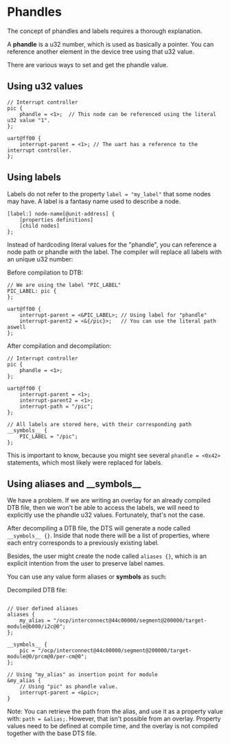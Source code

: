 # Phandles

The concept of phandles and labels requires a thorough explanation.

A **phandle** is a u32 number, which is used as basically a pointer. You can reference another element in the device tree using that u32 value.

There are various ways to set and get the phandle value.

## Using u32 values

```dts
// Interrupt controller
pic {
    phandle = <1>;  // This node can be referenced using the literal u32 value "1".
};

uart@ff00 {
    interrupt-parent = <1>; // The uart has a reference to the interrupt controller.
};
```

## Using labels

Labels do not refer to the property `label = "my_label"` that some nodes may have. A label is a fantasy name used to describe a node.

```dts
[label:] node-name[@unit-address] {
    [properties definitions]
    [child nodes]
};
```

Instead of hardcoding literal values for the "phandle", you can reference a node path or phandle with the label. The compiler will replace all labels with an unique u32 number:

Before compilation to DTB:

```dts
// We are using the label "PIC_LABEL"
PIC_LABEL: pic {
};

uart@ff00 {
    interrupt-parent = <&PIC_LABEL>; // Using label for "phandle"
    interrupt-parent2 = <&{/pic}>;   // You can use the literal path aswell
};
```

After compilation and decompilation:

```dts
// Interrupt controller
pic {
    phandle = <1>;
};

uart@ff00 {
    interrupt-parent = <1>;
    interrupt-parent2 = <1>;
    interrupt-path = "/pic";
};

// All labels are stored here, with their corresponding path
__symbols__ {
    PIC_LABEL = "/pic";
};
```

This is important to know, because you might see several `phandle = <0x42>` statements, which most likely were replaced for labels.

## Using aliases and \_\_symbols\_\_

We have a problem. If we are writing an overlay for an already compiled DTB file, then we won't be able to access the labels, we will need to explicitly use the phandle u32 values. Fortunately, that's not the case.

After decompiling a DTB file, the DTS will generate a node called `__symbols__ {}`. Inside that node there will be a list of properties, where each entry corresponds to a previously existing label.

Besides, the user might create the node called `aliases {}`, which is an explicit intention from the user to preserve label names.

You can use any value form aliases or __symbols__ as such:

Decompiled DTB file:

```dts

// User defined aliases
aliases {
    my_alias = "/ocp/interconnect@44c00000/segment@200000/target-module@b000/i2c@0";
};

__symbols__ {
    pic = "/ocp/interconnect@44c00000/segment@200000/target-module@0/prcm@0/per-cm@0";
};
```

```dts
// Using "my_alias" as insertion point for module
&my_alias {
    // Using "pic" as phandle value.
    interrupt-parent = <&pic>;
}
```

Note: You can retrieve the path from the alias, and use it as a property value with: `path = &alias;`. However, that isn't possible from an overlay. Property values need to be defined at compile time, and the overlay is not compiled together with the base DTS file.

